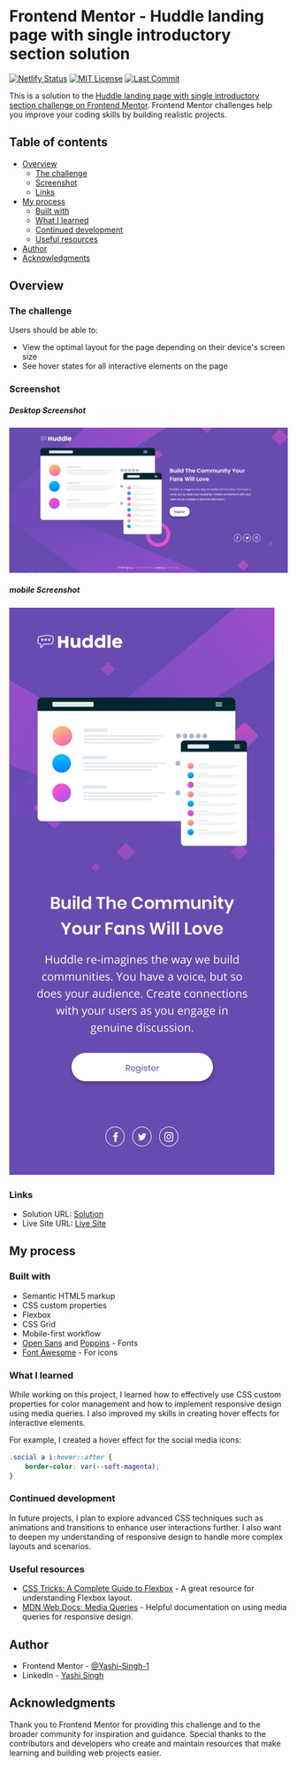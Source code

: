# Frontend Mentor - Huddle landing page with single introductory section solution

[![Netlify Status](https://api.netlify.com/api/v1/badges/d79c78d8-ef3b-4ab4-af7e-bbb7b5e6d0db/deploy-status)](https://app.netlify.com/sites/huddle-landing-page-single-sections/deploys)
[![MIT License](https://img.shields.io/badge/License-MIT-yellow.svg)](https://opensource.org/licenses/MIT)
[![Last Commit](https://img.shields.io/github/last-commit/Yashi-Singh-9/Huddle-Landing-Page-With-a-Single-Introductory-Section?cache=1)](https://github.com/Yashi-Singh-9/Huddle-Landing-Page-With-a-Single-Introductory-Section/commits/main)

This is a solution to the [Huddle landing page with single introductory section challenge on Frontend Mentor](https://www.frontendmentor.io/challenges/huddle-landing-page-with-a-single-introductory-section-B_2Wvxgi0). Frontend Mentor challenges help you improve your coding skills by building realistic projects.

## Table of contents

- [Overview](#overview)
  - [The challenge](#the-challenge)
  - [Screenshot](#screenshot)
  - [Links](#links)
- [My process](#my-process)
  - [Built with](#built-with)
  - [What I learned](#what-i-learned)
  - [Continued development](#continued-development)
  - [Useful resources](#useful-resources)
- [Author](#author)
- [Acknowledgments](#acknowledgments)

## Overview

### The challenge

Users should be able to:

- View the optimal layout for the page depending on their device's screen size
- See hover states for all interactive elements on the page

### Screenshot

##### Desktop Screenshot
![Desktop Screendshot](design/desktop-design.jpg)

##### mobile Screenshot
![Desktop Screendshot](design/mobile-design.jpg)

### Links

- Solution URL: [Solution](https://www.frontendmentor.io/solutions/huddle-landing-page-with-a-single-introductory-section-I5xNj6LLYw)
- Live Site URL: [Live Site](https://huddle-landing-page-single-sections.netlify.app)

## My process

### Built with

- Semantic HTML5 markup
- CSS custom properties
- Flexbox
- CSS Grid
- Mobile-first workflow
- [Open Sans](https://fonts.google.com/specimen/Open+Sans) and [Poppins](https://fonts.google.com/specimen/Poppins) - Fonts
- [Font Awesome](https://fontawesome.com/) - For icons

### What I learned

While working on this project, I learned how to effectively use CSS custom properties for color management and how to implement responsive design using media queries. I also improved my skills in creating hover effects for interactive elements.

For example, I created a hover effect for the social media icons:

```css
.social a i:hover::after {
    border-color: var(--soft-magenta);
}
```

### Continued development

In future projects, I plan to explore advanced CSS techniques such as animations and transitions to enhance user interactions further. I also want to deepen my understanding of responsive design to handle more complex layouts and scenarios.

### Useful resources

- [CSS Tricks: A Complete Guide to Flexbox](https://css-tricks.com/snippets/css/a-guide-to-flexbox/) - A great resource for understanding Flexbox layout.
- [MDN Web Docs: Media Queries](https://developer.mozilla.org/en-US/docs/Web/CSS/Media_Queries/Using_media_queries) - Helpful documentation on using media queries for responsive design.

## Author

- Frontend Mentor - [@Yashi-Singh-1](https://www.frontendmentor.io/profile/Yashi-Singh-1)
- LinkedIn - [Yashi Singh](https://www.linkedin.com/in/yashi-singh-b4143a246)

## Acknowledgments

Thank you to Frontend Mentor for providing this challenge and to the broader community for inspiration and guidance. Special thanks to the contributors and developers who create and maintain resources that make learning and building web projects easier.
